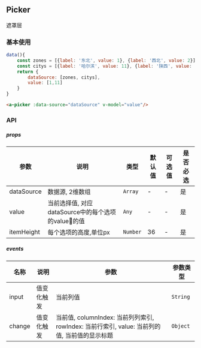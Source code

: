 ## Picker
遮罩层

### 基本使用
```javascript
data(){
    const zones = [{label: '东北', value: 1}, {label: '西北', value: 2}];
    const citys = [{label: '哈尔滨', value: 11}, {label: '陕西', value: 22}];
    return {
        dataSource: [zones, citys],
        value: [1,11]
    }
}
```

``` html
<a-picker :data-source="dataSource" v-model="value"/>
```

### API

##### props
| 参数 | 说明 | 类型 | 默认值 | 可选值 |是否必选
|-----------|-----------|-----------|-------------|-------------|-------------|
| dataSource | 数据源, 2维数组 | `Array` | - |-|是|
| value | 当前选择值, 对应dataSource中的每个选项的value的值 | `Any` | - |-|是|
| itemHeight | 每个选项的高度,单位px | `Number` | 36 |-|是|

##### events
| 名称 | 说明 | 参数 |参数类型|
|-----------|-----------|-----------|-----------|
| input | 值变化触发 | 当前列值 |`String`|
| change | 值变化触发 | 当前值, columnIndex: 当前列列索引, rowIndex: 当前行索引, value: 当前列的值, 当前值的显示标题|`Object`|